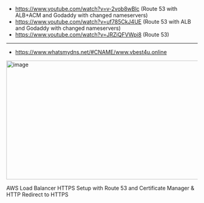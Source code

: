 - https://www.youtube.com/watch?v=v-2vob8wBlc (Route 53 with ALB+ACM and Godaddy with changed nameservers)
- https://www.youtube.com/watch?v=uf785CkJ4UE (Route 53 with ALB and Godaddy with changed nameservers)
- https://www.youtube.com/watch?v=JRZiQFVWpi8 (Route 53)

---

- https://www.whatsmydns.net/#CNAME/www.vbest4u.online

<img width="530" height="313" alt="image" src="https://github.com/user-attachments/assets/99f9dd05-da32-46ee-b540-28a798a31674" />

AWS Load Balancer HTTPS Setup with Route 53 and Certificate Manager & HTTP Redirect to HTTPS
